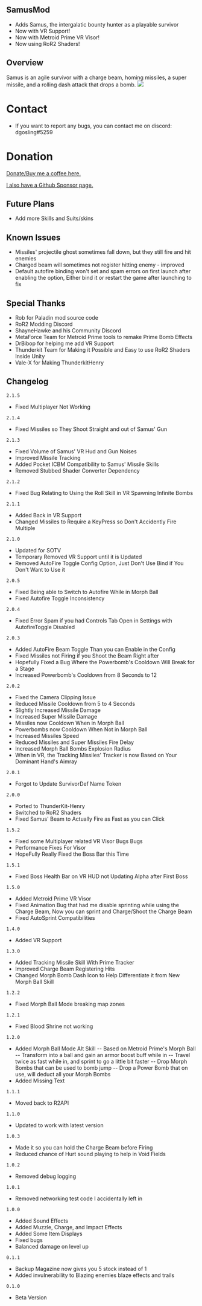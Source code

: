 ## SamusMod
- Adds Samus, the intergalatic bounty hunter as a playable survivor
- Now with VR Support!
- Now with Metroid Prime VR Visor!
- Now using RoR2 Shaders!


## Overview
Samus is an agile survivor with a charge beam, homing missiles, a super missile, and a rolling dash attack that drops a bomb.
[![](https://i.imgur.com/cQ6cTRU.png)]()

# Contact
- If you want to report any bugs, you can contact me on discord: dgosling#5259

# Donation
[Donate/Buy me a coffee here.](https://www.buymeacoffee.com/dgosling)

[I also have a Github Sponsor page.](https://github.com/sponsors/dgosling)

## Future Plans
- Add more Skills and Suits/skins

## Known Issues
- Missiles' projectile ghost sometimes fall down, but they still fire and hit enemies
- Charged beam will sometimes not register hitting enemy - improved
- Default autofire binding won't set and spam errors on first launch after enabling the option, Either bind it or restart the game after launching to fix

## Special Thanks
- Rob for Paladin mod source code
- RoR2 Modding Discord
- ShayneHawke and his Community Discord
- MetaForce Team for Metroid Prime tools to remake Prime Bomb Effects
- DrBibop for helping me add VR Support
- Thunderkit Team for Making it Possible and Easy to use RoR2 Shaders Inside Unity
- Vale-X for Making ThunderkitHenry
## Changelog
` 2.1.5 `
- Fixed Multiplayer Not Working

` 2.1.4 `
- Fixed Missiles so They Shoot Straight and out of Samus' Gun

` 2.1.3 `
- Fixed Volume of Samus' VR Hud and Gun Noises
- Improved Missile Tracking
- Added Pocket ICBM Compatibility to Samus' Missile Skills
- Removed Stubbed Shader Converter Dependency

` 2.1.2 `
- Fixed Bug Relating to Using the Roll Skill in VR Spawning Infinite Bombs 

` 2.1.1 `
- Added Back in VR Support
- Changed Missiles to Require a KeyPress so Don't Accidently Fire Multiple

` 2.1.0 `
- Updated for SOTV
- Temporary Removed VR Support until it is Updated
- Removed AutoFire Toggle Config Option, Just Don't Use Bind if You Don't Want to Use it

` 2.0.5 `
- Fixed Being able to Switch to Autofire While in Morph Ball
- Fixed Autofire Toggle Inconsistency

` 2.0.4 `
- Fixed Error Spam if you had Controls Tab Open in Settings with AutofireToggle Disabled

` 2.0.3 `
- Added AutoFire Beam Toggle Than you can Enable in the Config
- Fixed Missiles not Firing if you Shoot the Beam Right after
- Hopefully Fixed a Bug Where the Powerbomb's Cooldown Will Break for a Stage
- Increased Powerbomb's Cooldown from 8 Seconds to 12

` 2.0.2 `
- Fixed the Camera Clipping Issue
- Reduced Missile Cooldown from 5 to 4 Seconds
- Slightly Increased Missile Damage
- Increased Super Missile Damage 
- Missiles now Cooldown When in Morph Ball
- Powerbombs now Cooldown When Not in Morph Ball
- Increased Missiles Speed
- Reduced Missiles and Super Missiles Fire Delay
- Increased Morph Ball Bombs Explosion Radius
- When in VR, the Tracking Missiles' Tracker is now Based on Your Dominant Hand's Aimray

` 2.0.1 `
- Forgot to Update SurvivorDef Name Token

` 2.0.0 `
- Ported to ThunderKit-Henry
- Switched to RoR2 Shaders 
- Fixed Samus' Beam to Actually Fire as Fast as you can Click

` 1.5.2 `
- Fixed some Multiplayer related VR Visor Bugs Bugs
- Performance Fixes For Visor
- HopeFully Really Fixed the Boss Bar this Time

` 1.5.1 `
- Fixed Boss Health Bar on VR HUD not Updating Alpha after First Boss

` 1.5.0 `
- Added Metroid Prime VR Visor
- Fixed Animation Bug that had me disable sprinting while using the Charge Beam, Now you can sprint and Charge/Shoot the Charge Beam 
- Fixed AutoSprint Compatibilities

` 1.4.0 `
- Added VR Support

` 1.3.0 `
- Added Tracking Missile Skill With Prime Tracker
- Improved Charge Beam Registering Hits
- Changed Morph Bomb Dash Icon to Help Differentiate it from New Morph Ball Skill

` 1.2.2 `
- Fixed Morph Ball Mode breaking map zones

` 1.2.1 `
- Fixed Blood Shrine not working

` 1.2.0 `
- Added Morph Ball Mode Alt Skill
-- Based on Metroid Prime's Morph Ball
-- Transform into a ball and gain an armor boost buff while in
-- Travel twice as fast while in, and sprint to go a little bit faster
-- Drop Morph Bombs that can be used to bomb jump
-- Drop a Power Bomb that on use, will deduct all your Morph Bombs
- Added Missing Text

` 1.1.1 `
- Moved back to R2API

` 1.1.0 `
- Updated to work with latest version

` 1.0.3 `
- Made it so you can hold the Charge Beam before Firing
- Reduced chance of Hurt sound playing to help in Void Fields

` 1.0.2 `
- Removed debug logging

` 1.0.1 `
- Removed networking test code I accidentally left in

` 1.0.0 `
- Added Sound Effects
- Added Muzzle, Charge, and Impact Effects
- Added Some Item Displays
- Fixed bugs
- Balanced damage on level up

` 0.1.1 `
- Backup Magazine now gives you 5 stock instead of 1
- Added invulnerability to Blazing enemies blaze effects and trails

` 0.1.0 `
- Beta Version

